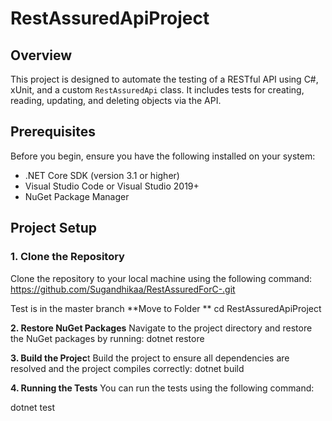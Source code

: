 # RestAssuredApiProject

## Overview
This project is designed to automate the testing of a RESTful API using C#, xUnit, and a custom `RestAssuredApi` class. It includes tests for creating, reading, updating, and deleting objects via the API.

## Prerequisites
Before you begin, ensure you have the following installed on your system:
- .NET Core SDK (version 3.1 or higher)
- Visual Studio Code or Visual Studio 2019+
- NuGet Package Manager

## Project Setup

### 1. Clone the Repository
Clone the repository to your local machine using the following command:
https://github.com/Sugandhikaa/RestAssuredForC-.git

Test is in the master branch
**Move to Folder **
cd RestAssuredApiProject

**2. Restore NuGet Packages**
Navigate to the project directory and restore the NuGet packages by running:
dotnet restore

**3. Build the Projec**t
Build the project to ensure all dependencies are resolved and the project compiles correctly:
dotnet build

**4. Running the Tests**
You can run the tests using the following command:

dotnet test

